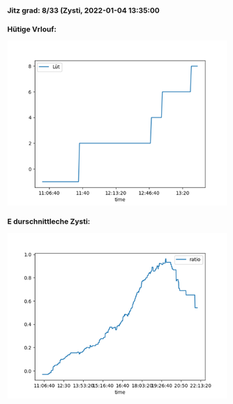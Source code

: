 ### Jitz grad: 8/33 (Zysti, 2022-01-04 13:35:00

### Hütige Vrlouf:
![Graph](Today.png)

### E durschnittleche Zysti:
![Graph](Zysti.png)